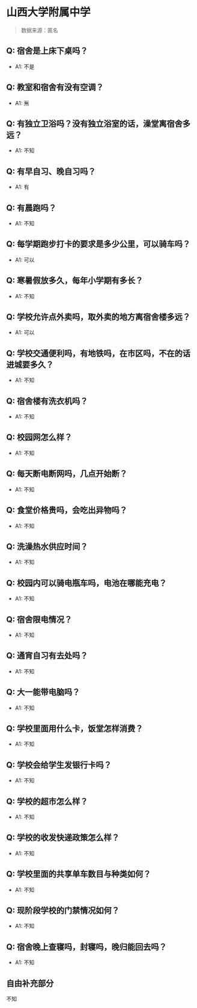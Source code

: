 # 山西大学附属中学

> 数据来源：匿名

## Q: 宿舍是上床下桌吗？

- A1: 不是

## Q: 教室和宿舍有没有空调？

- A1: 🈚️

## Q: 有独立卫浴吗？没有独立浴室的话，澡堂离宿舍多远？

- A1: 不知

## Q: 有早自习、晚自习吗？

- A1: 有

## Q: 有晨跑吗？

- A1: 不知

## Q: 每学期跑步打卡的要求是多少公里，可以骑车吗？

- A1: 可以

## Q: 寒暑假放多久，每年小学期有多长？

- A1: 不知

## Q: 学校允许点外卖吗，取外卖的地方离宿舍楼多远？

- A1: 可以

## Q: 学校交通便利吗，有地铁吗，在市区吗，不在的话进城要多久？

- A1: 不知

## Q: 宿舍楼有洗衣机吗？

- A1: 不知

## Q: 校园网怎么样？

- A1: 不知

## Q: 每天断电断网吗，几点开始断？

- A1: 不知

## Q: 食堂价格贵吗，会吃出异物吗？

- A1: 不知

## Q: 洗澡热水供应时间？

- A1: 不知

## Q: 校园内可以骑电瓶车吗，电池在哪能充电？

- A1: 不知

## Q: 宿舍限电情况？

- A1: 不知

## Q: 通宵自习有去处吗？

- A1: 不知

## Q: 大一能带电脑吗？

- A1: 不知

## Q: 学校里面用什么卡，饭堂怎样消费？

- A1: 不知

## Q: 学校会给学生发银行卡吗？

- A1: 不知

## Q: 学校的超市怎么样？

- A1: 不知

## Q: 学校的收发快递政策怎么样？

- A1: 不知

## Q: 学校里面的共享单车数目与种类如何？

- A1: 不知

## Q: 现阶段学校的门禁情况如何？

- A1: 不知

## Q: 宿舍晚上查寝吗，封寝吗，晚归能回去吗？

- A1: 不知

## 自由补充部分

不知